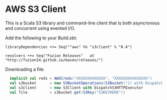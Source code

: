 AWS S3 Client
=============

This is a Scala S3 library and command-line client that is both asyncronous and concurrent using evented I/O.  

Add the following to your Build.sbt:

```
libraryDependencies ++= Seq(""aws" %% "s3client" % "0.4")
 
resolvers ++= Seq("Fuzion Releases"   at "http://fuzion24.github.io/maven/releases/")
```

Downloading a file:

```scala
  implicit val reds = AWSCreds("XXXXXXXXXXXXX", "XXXXXXXXXXXXXXX")
  val s3bucket      = new S3BucketOperations(S3Bucket(")) with DispatchS3HTTPExecutor
  val s3client      = new S3Client with DispatchS3HTTPExecutor
  val file          = s3bucket.get(S3Key("S3KEYHERE"))   
```


